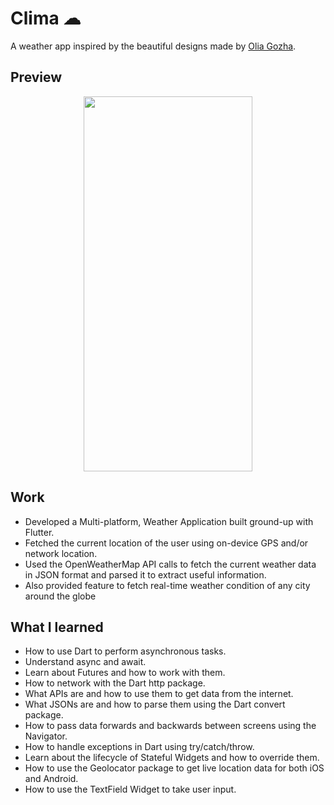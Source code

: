 # Clima ☁
A weather app inspired by the beautiful designs made by [Olia Gozha](https://dribbble.com/shots/4663154-).

## Preview
<p align="center">
  <img src="https://github.com/Md-Amiruddin/Clima_Flutter/blob/main/Landing_page_media/Clima_preview.gif"  width="270" height="600"/>
</p>

## Work
<ul>
<li>Developed a Multi-platform, Weather Application built ground-up with Flutter.</li>
<li>Fetched the current location of the user using on-device GPS and/or network
location.</li>
<li>Used the OpenWeatherMap API calls to fetch the current weather data in
JSON format and parsed it to extract useful information.</li>
<li>Also provided feature to fetch real-time weather condition of any city around
the globe</li>
</ul>

## What I learned

- How to use Dart to perform asynchronous tasks.
- Understand async and await.
- Learn about Futures and how to work with them.
- How to network with the Dart http package.
- What APIs are and how to use them to get data from the internet.
- What JSONs are and how to parse them using the Dart convert package.
- How to pass data forwards and backwards between screens using the Navigator.
- How to handle exceptions in Dart using try/catch/throw.
- Learn about the lifecycle of Stateful Widgets and how to override them.
- How to use the Geolocator package to get live location data for both iOS and Android.
- How to use the TextField Widget to take user input.

